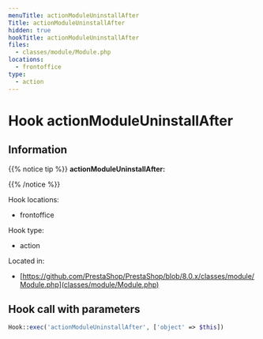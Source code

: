 ```yaml
---
menuTitle: actionModuleUninstallAfter
Title: actionModuleUninstallAfter
hidden: true
hookTitle: actionModuleUninstallAfter
files:
  - classes/module/Module.php
locations:
  - frontoffice
type:
  - action
---
```


# Hook actionModuleUninstallAfter

## Information

{{% notice tip %}}
**actionModuleUninstallAfter:** 


{{% /notice %}}

Hook locations: 
  - frontoffice

Hook type: 
  - action

Located in: 
  - [https://github.com/PrestaShop/PrestaShop/blob/8.0.x/classes/module/Module.php](classes/module/Module.php)

## Hook call with parameters

```php
Hook::exec('actionModuleUninstallAfter', ['object' => $this])
```